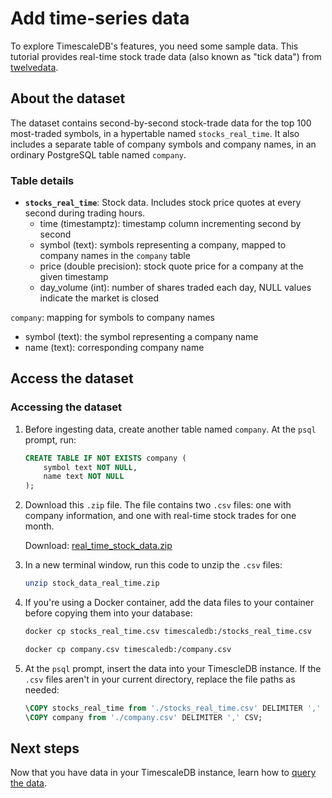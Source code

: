 # Add time-series data

To explore TimescaleDB's features, you need some sample data. This tutorial provides real-time 
stock trade data (also known as "tick data") from [twelvedata][twelve-data].

## About the dataset

The dataset contains second-by-second stock-trade data for the top 100 most-traded symbols, in a 
hypertable named `stocks_real_time`. It also includes a separate table of company symbols and company 
names, in an ordinary PostgreSQL table named `company`. 

### Table details

* **`stocks_real_time`**: Stock data. Includes stock price quotes at every second during trading hours.
   *  time (timestamptz): timestamp column incrementing second by second
   *  symbol (text): symbols representing a company, mapped to company names in the `company` table
   * price (double precision): stock quote price for a company at the given timestamp
   * day_volume (int): number of shares traded each day, NULL values indicate the market is closed


`company`: mapping for symbols to company names
- symbol (text): the symbol representing a company name
- name (text): corresponding company name


## Access the dataset

<procedure>

### Accessing the dataset

1.  Before ingesting data, create another table named `company`. At the `psql` prompt, run:

    ```sql
    CREATE TABLE IF NOT EXISTS company (
        symbol text NOT NULL,
        name text NOT NULL
    );
    ```

1.  Download this `.zip` file. The file contains two `.csv` files: one with company 
    information, and one with real-time stock trades for one month.

    Download: <tag type="download">[real_time_stock_data.zip](https://s3.amazonaws.com/assets.timescale.com/docs/downloads/)</tag>

1.  In a new terminal window, run this code to unzip the `.csv` files:
    ```bash
    unzip stock_data_real_time.zip
    ```

1.  If you're using a Docker container, add the data files to your container before 
copying them into your database:
    ```bash
    docker cp stocks_real_time.csv timescaledb:/stocks_real_time.csv

    docker cp company.csv timescaledb:/company.csv
    ```


1. At the `psql` prompt, insert the data into your TimescleDB instance. If the `.csv` files aren't in 
your current directory, replace the file paths as needed:

    ```sql
    \COPY stocks_real_time from './stocks_real_time.csv' DELIMITER ',' CSV;
    \COPY company from './company.csv' DELIMITER ',' CSV;
    ```

</procedure>

## Next steps
Now that you have data in your TimescaleDB instance, learn how to [query the data][query-data].


[twelve-data]: https://twelvedata.com/
[script-twelve-data]: /
[query-data]: /getting-started/query-data/